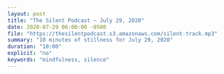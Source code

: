 ```yaml
---
layout: post
title: "The Silent Podcast — July 29, 2020"
date: 2020-07-29 06:00:00 -0500
file: "https://thesilentpodcast.s3.amazonaws.com/silent-track.mp3"
summary: "10 minutes of stillness for July 29, 2020"
duration: "10:00"
explicit: "no"
keywords: "mindfulness, silence"
---
```

